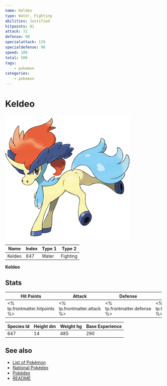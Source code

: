 ```yaml
---
name: Keldeo
type: Water, Fighting
abilities: Justified
hitpoints: 91
attack: 72
defense: 90
specialattack: 129
specialdefense: 90
speed: 108
total: 580
tags:
    - pokemon
categories:
    - pokemon
---
```


# Keldeo


![Keldeo](images/647.png)

| **Name** | **Index** | **Type 1** | **Type 2** |
|----|----|----|----|
| Keldeo | 647 | Water | Fighting  |

**Keldeo** 


## Stats

| **Hit Points** | **Attack** | **Defense** | **Special Attack** | **Special Defense** | **Speed** | **Total** |
|----------------|------------|-------------|--------------------|---------------------|-----------|-----------|
| <% tp.frontmatter.hitpoints %> | <% tp.frontmatter.attack %> | <% tp.frontmatter.defense %> | <% tp.frontmatter.specialattack %> | <% tp.frontmatter.specialdefense %> | <% tp.frontmatter.speed %> | <% tp.frontmatter.total %> |


| **Species Id** | **Height dm** | **Weight hg** | **Base Experience** |
|----------------|------------|------------|---------------------|
| 647 | 14 | 485 | 290 |

## See also

- [List of Pokémon](../pokemon.md)
- [National Pokédex](../national_pokedex.md)
- [Pokédex](../pokedex.md)
- [README](../README.md)
